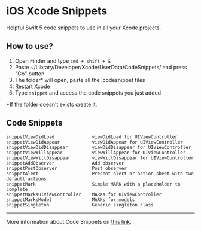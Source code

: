 # iOS Xcode Snippets

Helpful Swift 5 code snippets to use in all your Xcode projects.

## How to use?
1. Open Finder and type `cmd + shift + G`
2. Paste ~/Library/Developer/Xcode/UserData/CodeSnippets/ and press "Go" button
3. The folder* will open, paste all the .codesnippet files
4. Restart Xcode
5. Type `snippet` and access the code snippets you just added

*If the folder doesn't exists create it.

## Code Snippets

```
snippetViewDidLoad              viewDidLoad for UIViewController
snippetViewDidAppear            viewDidAppear for UIViewController
snippetViewDidDisappear         viewDidDisappear for UIViewController
snippetViewWillAppear           viewWillAppear for UIViewController
snippetViewWillDisappear        viewWillDisappear for UIViewController
snippetAddObserver              Add observer
snippetPostObserver             Post observer
snippetAlert                    Present alert or action sheet with two default actions
snippetMark                     Simple MARK with a placeholder to complete
snippetMarksUIViewController    MARKs for UIViewController
snippetMarksModel               MARKs for models
snippetSingleton                Generic singleton class
```

---

More information about Code Snippets on [this link](https://medium.com/@mjurfest/helpful-code-snippets-for-ios-21aa5ef894de#2720-c476906db172).
